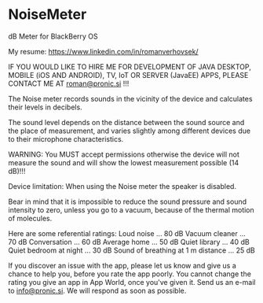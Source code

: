 # NoiseMeter
dB Meter for BlackBerry OS

My resume: https://www.linkedin.com/in/romanverhovsek/

IF YOU WOULD LIKE TO HIRE ME FOR DEVELOPMENT OF JAVA DESKTOP, MOBILE (iOS AND ANDROID), TV, IoT OR SERVER (JavaEE) APPS, PLEASE CONTACT ME AT roman@pronic.si !!!

The Noise meter records sounds in the vicinity of the device and calculates their levels in decibels.

The sound level depends on the distance between the sound source and the place of measurement, and varies slightly among different devices due to their microphone characteristics.

WARNING: You MUST accept permissions otherwise the device will not measure the sound and will show the lowest measurement possible (14 dB)!!!

Device limitation: When using the Noise meter the speaker is disabled.

Bear in mind that it is impossible to reduce the sound pressure and sound intensity to zero, unless you go to a vacuum, because of the thermal motion of molecules.

Here are some referential ratings:
Loud noise ... 80 dB
Vacuum cleaner ... 70 dB 
Conversation ... 60 dB 
Average home ... 50 dB
Quiet library ... 40 dB
Quiet bedroom at night ... 30 dB
Sound of breathing at 1 m distance ... 25 dB

If you discover an issue with the app, please let us know and give us a chance to help you, before you rate the app poorly. You cannot change the rating you give an app in App World, once you've given it. Send us an e-mail to info@pronic.si. We will respond as soon as possible.
